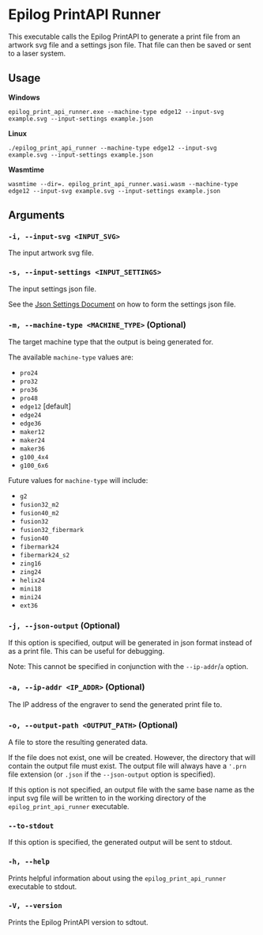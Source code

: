 # **Epilog PrintAPI Runner**

This executable calls the Epilog PrintAPI to generate a print file from an artwork svg file and a settings json file. That file can then be saved or sent to a laser system.

## Usage

**Windows**

```
epilog_print_api_runner.exe --machine-type edge12 --input-svg example.svg --input-settings example.json
```

**Linux**

```
./epilog_print_api_runner --machine-type edge12 --input-svg example.svg --input-settings example.json
```

**Wasmtime**

```
wasmtime --dir=. epilog_print_api_runner.wasi.wasm --machine-type edge12 --input-svg example.svg --input-settings example.json
```

## Arguments

### `-i, --input-svg <INPUT_SVG>`

The input artwork svg file.

### `-s, --input-settings <INPUT_SETTINGS>`

The input settings json file.

See the [Json Settings Document](../JSON_SETTINGS.md) on how to form the settings json file.

### `-m, --machine-type <MACHINE_TYPE>` (Optional)

The target machine type that the output is being generated for.

The available `machine-type` values are:
- `pro24`
- `pro32`
- `pro36`
- `pro48`
- `edge12` [default]
- `edge24`
- `edge36`
- `maker12`
- `maker24`
- `maker36`
- `g100_4x4`
- `g100_6x6`

Future values for `machine-type` will include:
- `g2`
- `fusion32_m2`
- `fusion40_m2`
- `fusion32`
- `fusion32_fibermark`
- `fusion40`
- `fibermark24`
- `fibermark24_s2`
- `zing16`
- `zing24`
- `helix24`
- `mini18`
- `mini24`
- `ext36`

### `-j, --json-output` (Optional)

If this option is specified, output will be generated in json format instead of as a print file. This can be useful for debugging.

Note: This cannot be specified in conjunction with the `--ip-addr`/`a` option.

### `-a, --ip-addr <IP_ADDR>` (Optional)

The IP address of the engraver to send the generated print file to.

### `-o, --output-path <OUTPUT_PATH>` (Optional)

A file to store the resulting generated data.

If the file does not exist, one will be created. However, the directory that will contain the output file must exist. The output file will always have a `'.prn` file extension (or `.json` if the `--json-output` option is specified).

If this option is not specified, an output file with the same base name as the input svg file will be written to in the working directory of the `epilog_print_api_runner` executable.

### `--to-stdout`

If this option is specified, the generated output will be sent to stdout.

### `-h, --help`

Prints helpful information about using the `epilog_print_api_runner` executable to stdout.

### `-V, --version`

Prints the Epilog PrintAPI version to sdtout.
